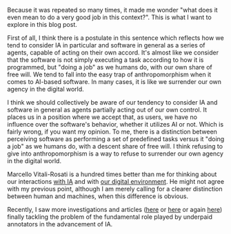 <!--
.. title: 024 - It did a good job
.. slug: 024
.. date: 2023-02-28 05:41:40 UTC-05:00
.. tags: static website
.. status: draft
.. category: resources
.. link: 
.. description: 
.. type: text
-->



Because it was repeated so many times, it made me wonder "what does it even mean to do a very good job in this context?". This is what I want to explore in this blog post.

First of all, I think there is a postulate in this sentence which reflects how we tend to consider IA in particular and software in general as a series of agents, capable of acting on their own accord. It's almost like we consider that the software is not simply executing a task according to how it is programmed, but "doing a job" as we humans do, with our own share of free will. We tend to fall into the easy trap of anthropomorphism when it comes to AI-based software. In many cases, it is like we surrender our own agency in the digital world. 






<!--Nevertheless, it made me think. About the anthropomorphism of artificial intelligence (IA) and software. About the presumption that IA is a subaltern. And about the vagueness of such an appreciation.  -->

I think we should collectively be aware of our tendency to consider IA and software in general as agents partially acting out of our own control. It places us in a position where we accept that, as users,  we have no influence over the software's behavior, whether it utilizes AI or not. Which is fairly wrong, if you want my opinion. To me, there is a distinction between perceiving software as performing a set of predefined tasks versus it "doing a job" as we humans do, with a descent share of free will. I think refusing to give into anthropomorphism is a way to refuse to surrender our own agency in the digital world.

Marcello Vitali-Rosati is a hundred times better than me for thinking about our interactions [with IA](http://blog.sens-public.org/marcellovitalirosati/intelligence-artificielle-modeles.html) and with [our digital environment](https://journals.openedition.org/revuehn/371). He might not agree with my previous point, although I am merely calling for a clearer distinction between human and machines, when this difference is obvious.  

Recently, I saw more investigations and articles ([here](https://africanarguments.org/2023/03/the-invisible-labour-of-africa-in-the-digital-revolution/) or [here](https://time.com/6247678/openai-chatgpt-kenya-workers/) or again [here](https://www.theverge.com/features/23764584/ai-artificial-intelligence-data-notation-labor-scale-surge-remotasks-openai-chatbots)) finally tackling the problem of the fundamental role played by underpaid annotators in the advancement of IA. 



